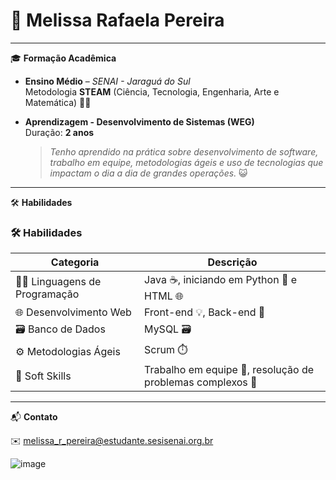 
# 💼 Melissa Rafaela Pereira

---

🎓 **Formação Acadêmica**

- **Ensino Médio** – *SENAI - Jaraguá do Sul*  
  Metodologia **STEAM** (Ciência, Tecnologia, Engenharia, Arte e Matemática) 🔬🎨  
- **Aprendizagem - Desenvolvimento de Sistemas (WEG)**  
  Duração: **2 anos**
  
  > *Tenho aprendido na prática sobre desenvolvimento de software, trabalho em equipe, metodologias ágeis e uso de tecnologias que impactam o dia a dia de grandes operações.* 😺

---

🛠️ **Habilidades**
<h3>🛠️ Habilidades</h3>

<table>
  <thead>
    <tr>
      <th>Categoria</th>
      <th>Descrição</th>
    </tr>
  </thead>
  <tbody>
    <tr>
      <td>🧑‍💻 Linguagens de Programação</td>
      <td>Java ☕, iniciando em Python 🐍 e HTML 🌐</td>
    </tr>
    <tr>
      <td>🌐 Desenvolvimento Web</td>
      <td>Front-end 💡, Back-end 🔧</td>
    </tr>
    <tr>
      <td>🗃️ Banco de Dados</td>
      <td>MySQL 🗃️</td>
    </tr>
    <tr>
      <td>⚙️ Metodologias Ágeis</td>
      <td>Scrum ⏱️</td>
    </tr>
    <tr>
      <td>🤝 Soft Skills</td>
      <td>Trabalho em equipe 🤝, resolução de problemas complexos 🧩</td>
    </tr>
  </tbody>
</table>


---

📬 **Contato**

✉️ melissa_r_pereira@estudante.sesisenai.org.br


![image](https://github.com/user-attachments/assets/75369a75-b6f5-44ae-a750-560283a582cb)
